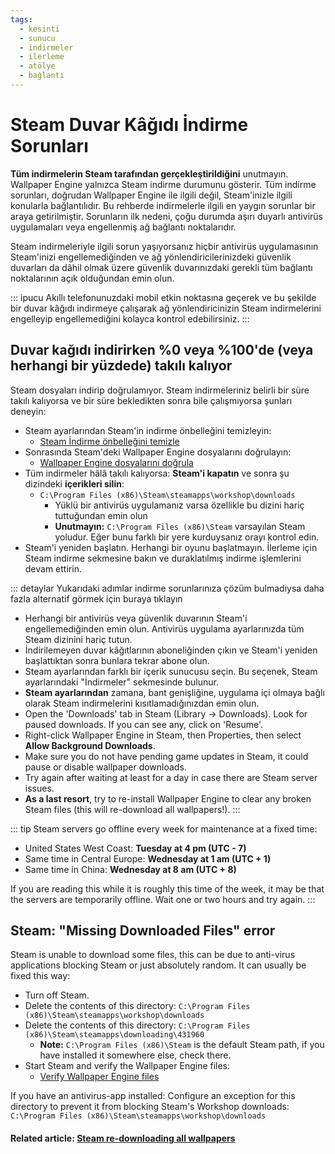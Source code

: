 ```yaml
---
tags:
  - kesinti
  - sunucu
  - indirmeler
  - ilerleme
  - atölye
  - bağlantı
---
```


# Steam Duvar Kâğıdı İndirme Sorunları

**Tüm indirmelerin Steam tarafından gerçekleştirildiğini** unutmayın. Wallpaper Engine yalnızca Steam indirme durumunu gösterir. Tüm indirme sorunları, doğrudan Wallpaper Engine ile ilgili değil, Steam'inizle ilgili konularla bağlantılıdır. Bu rehberde indirmelerle ilgili en yaygın sorunlar bir araya getirilmiştir. Sorunların ilk nedeni, çoğu durumda aşırı duyarlı antivirüs uygulamaları veya engellenmiş ağ bağlantı noktalarıdır.

Steam indirmeleriyle ilgili sorun yaşıyorsanız hiçbir antivirüs uygulamasının Steam'inizi engellemediğinden ve ağ yönlendiricilerinizdeki güvenlik duvarları da dâhil olmak üzere güvenlik duvarınızdaki gerekli tüm bağlantı noktalarının açık olduğundan emin olun.

::: ipucu Akıllı telefonunuzdaki mobil etkin noktasına geçerek ve bu şekilde bir duvar kâğıdı indirmeye çalışarak ağ yönlendiricinizin Steam indirmelerini engelleyip engellemediğini kolayca kontrol edebilirsiniz. :::

## Duvar kağıdı indirirken %0 veya %100'de (veya herhangi bir yüzdede) takılı kalıyor
Steam dosyaları indirip doğrulamıyor. Steam indirmeleriniz belirli bir süre takılı kalıyorsa ve bir süre bekledikten sonra bile çalışmıyorsa şunları deneyin:

* Steam ayarlarından Steam'in indirme önbelleğini temizleyin:
  * [Steam İndirme önbelleğini temizle](https://support.steampowered.com/kb_article.php?ref=3134-TIAL-4638)
* Sonrasında Steam'deki Wallpaper Engine dosyalarını doğrulayın:
  * [Wallpaper Engine dosyalarını doğrula](https://support.steampowered.com/kb_article.php?ref=2037-QEUH-3335)
* Tüm indirmeler hâlâ takılı kalıyorsa: **Steam'i kapatın** ve sonra şu dizindeki **içerikleri silin**:
  * `C:\Program Files (x86)\Steam\steamapps\workshop\downloads`
    * Yüklü bir antivirüs uygulamanız varsa özellikle bu dizini hariç tuttuğundan emin olun
    * **Unutmayın:** `C:\Program Files (x86)\Steam` varsayılan Steam yoludur. Eğer bunu farklı bir yere kurduysanız orayı kontrol edin.
* Steam'i yeniden başlatın. Herhangi bir oyunu başlatmayın. İlerleme için Steam indirme sekmesine bakın ve duraklatılmış indirme işlemlerini devam ettirin.

::: detaylar Yukarıdaki adımlar indirme sorunlarınıza çözüm bulmadıysa daha fazla alternatif görmek için buraya tıklayın
* Herhangi bir antivirüs veya güvenlik duvarının Steam'i engellemediğinden emin olun. Antivirüs uygulama ayarlarınızda tüm Steam dizinini hariç tutun.
* İndirilemeyen duvar kâğıtlarının aboneliğinden çıkın ve Steam'i yeniden başlattıktan sonra bunlara tekrar abone olun.
* Steam ayarlarından farklı bir içerik sunucusu seçin. Bu seçenek, Steam ayarlarındaki "İndirmeler" sekmesinde bulunur.
* **Steam ayarlarından** zamana, bant genişliğine, uygulama içi olmaya bağlı olarak Steam indirmelerini kısıtlamadığınızdan emin olun.
* Open the 'Downloads' tab in Steam (Library -> Downloads). Look for paused downloads. If you can see any, click on 'Resume'.
* Right-click Wallpaper Engine in Steam, then Properties, then select **Allow Background Downloads**.
* Make sure you do not have pending game updates in Steam, it could pause or disable wallpaper downloads.
* Try again after waiting at least for a day in case there are Steam server issues.
* **As a last resort**, try to re-install Wallpaper Engine to clear any broken Steam files (this will re-download all wallpapers!). :::

::: tip Steam servers go offline every week for maintenance at a fixed time:

* United States West Coast: **Tuesday at 4 pm (UTC - 7)**
* Same time in Central Europe: **Wednesday at 1 am (UTC + 1)**
* Same time in China: **Wednesday at 8 am (UTC + 8)**

If you are reading this while it is roughly this time of the week, it may be that the servers are temporarily offline. Wait one or two hours and try again. :::

## Steam: "Missing Downloaded Files" error

Steam is unable to download some files, this can be due to anti-virus applications blocking Steam or just absolutely random. It can usually be fixed this way:

* Turn off Steam.
* Delete the contents of this directory: `C:\Program Files (x86)\Steam\steamapps\workshop\downloads`
* Delete the contents of this directory: `C:\Program Files (x86)\Steam\steamapps\downloading\431960`
  * **Note:** `C:\Program Files (x86)\Steam` is the default Steam path, if you have installed it somewhere else, check there.
* Start Steam and verify the Wallpaper Engine files:
  * [Verify Wallpaper Engine files](https://support.steampowered.com/kb_article.php?ref=2037-QEUH-3335)

If you have an antivirus-app installed: Configure an exception for this directory to prevent it from blocking Steam's Workshop downloads: `C:\Program Files (x86)\Steam\steamapps\workshop\downloads`

#### Related article: [Steam re-downloading all wallpapers](/steam/redownload)